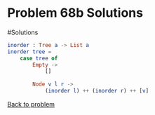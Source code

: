 # Problem 68b Solutions

#Solutions

```elm
inorder : Tree a -> List a
inorder tree =
    case tree of
        Empty ->
            []
        
        Node v l r ->
            (inorder l) ++ (inorder r) ++ [v] 
```
[Back to problem](../p/p68c.md)
